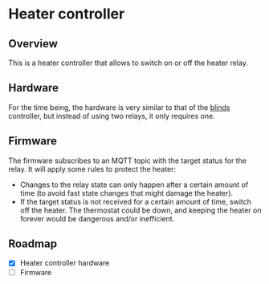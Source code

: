 # Heater controller

## Overview

This is a heater controller that allows to switch on or off the heater relay.

## Hardware

For the time being, the hardware is very similar to that of the [blinds](../blinds) controller, but instead of using two relays, it only requires one.

## Firmware

The firmware subscribes to an MQTT topic with the target status for the relay. It will apply some rules to protect the heater:

- Changes to the relay state can only happen after a certain amount of time (to avoid fast state changes that might damage the heater).
- If the target status is not received for a certain amount of time, switch off the heater. The thermostat could be down, and keeping the heater on forever would be dangerous and/or inefficient.

## Roadmap

- [x] Heater controller hardware
- [ ] Firmware
